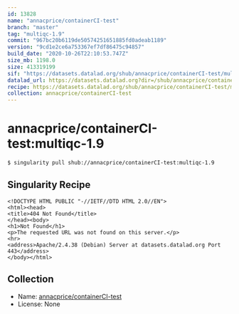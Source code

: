 ```yaml
---
id: 13828
name: "annacprice/containerCI-test"
branch: "master"
tag: "multiqc-1.9"
commit: "967bc20b6119de50574251651885fd0adeab1189"
version: "9cd1e2ce6a753367ef7df86475c94857"
build_date: "2020-10-26T22:10:53.747Z"
size_mb: 1198.0
size: 413319199
sif: "https://datasets.datalad.org/shub/annacprice/containerCI-test/multiqc-1.9/2020-10-26-967bc20b-9cd1e2ce/9cd1e2ce6a753367ef7df86475c94857.sif"
datalad_url: https://datasets.datalad.org?dir=/shub/annacprice/containerCI-test/multiqc-1.9/2020-10-26-967bc20b-9cd1e2ce/
recipe: https://datasets.datalad.org/shub/annacprice/containerCI-test/multiqc-1.9/2020-10-26-967bc20b-9cd1e2ce/Singularity
collection: annacprice/containerCI-test
---
```


# annacprice/containerCI-test:multiqc-1.9

```bash
$ singularity pull shub://annacprice/containerCI-test:multiqc-1.9
```

## Singularity Recipe

```singularity
<!DOCTYPE HTML PUBLIC "-//IETF//DTD HTML 2.0//EN">
<html><head>
<title>404 Not Found</title>
</head><body>
<h1>Not Found</h1>
<p>The requested URL was not found on this server.</p>
<hr>
<address>Apache/2.4.38 (Debian) Server at datasets.datalad.org Port 443</address>
</body></html>
```

## Collection

 - Name: [annacprice/containerCI-test](https://github.com/annacprice/containerCI-test)
 - License: None

